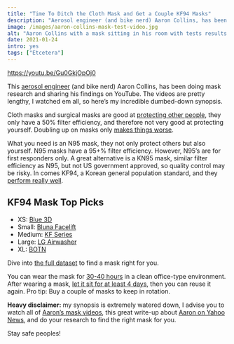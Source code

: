 ```yaml
---
title: "Time To Ditch the Cloth Mask and Get a Couple KF94 Masks"
description: "Aerosol engineer (and bike nerd) Aaron Collins, has been doing mask research and sharing his findings on YouTube. Here’s my incredible dumbed-down synopsis."
image: /images/aaron-collins-mask-test-video.jpg
alt: "Aaron Collins with a mask sitting in his room with tests results spreadsheet in the background."
date: 2021-01-24
intro: yes
tags: ["Etcetera"]
---
```

https://youtu.be/Gu0GkjOpOj0

This [aerosol engineer](https://youtu.be/4JFed_ofCwM?t=65) (and bike nerd) Aaron Collins, has been doing mask research and sharing his findings on YouTube. The videos are pretty lengthy, I watched em all, so here’s my incredible dumbed-down synopsis. 

Cloth masks and surgical masks are good at [protecting other people](https://youtu.be/Z93BoeCuIE4?t=165), they only have a 50% filter efficiency, and therefore not very good at protecting yourself. Doubling up on masks only [makes things worse](https://youtu.be/Z93BoeCuIE4?t=312).

What you need is an N95 mask, they not only protect others but also yourself. N95 masks have a 95+% filter efficiency. However, N95’s are for first responders only. A great alternative is a KN95 mask, similar filter efficiency as N95, but not US government approved, so quality control may be risky. In comes KF94, a Korean general population standard, and they [perform really well](https://youtu.be/Gu0GkjOpOj0?t=55). 

## KF94 Mask Top Picks
* XS: [Blue 3D](https://behealthyusa.net/products/blue-kf94-2d-mask-aka-greek-god-goddess-black-large-2?variant=39287820550308)
* Small: [Bluna Facelift](https://behealthyusa.net/products/facefit-kf94-black-large?_pos=2&_sid=11872329e&_ss=r&variant=36887298244772)
* Medium: [KF Series](https://masklab.us/collections/kf-series)
* Large: [LG Airwasher](https://www.everydayemall.com/collections/ppe/products/lg-airwasher-kf94-face-mask-black-made-in-korea-lg-kf94-1pcs)
* XL: [BOTN](https://behealthyusa.net/products/botn-kf94-healthcare-particulate-disposable-mask-black-large-kfda-approved-fda-registered)

Dive into [the full dataset](https://drive.google.com/drive/folders/1eE2BERAvRzs28kG87ft3a27FS9-gHvdC) to find a mask right for you.

You can wear the mask for [30-40 hours](https://youtu.be/_In-nBP6WkQ?t=105) in a clean office-type environment. After wearing a mask, [let it sit for at least 4 days](https://youtu.be/Gu0GkjOpOj0?t=1187), then you can reuse it again. Pro tip: Buy a couple of masks to keep in rotation.

**Heavy disclaimer:** my synopsis is extremely watered down, I advise you to watch all of [Aaron’s mask videos](https://www.youtube.com/user/coll0412/videos), this great write-up about [Aaron on Yahoo News](https://www.yahoo.com/news/one-man-is-on-a-mission-to-figure-out-the-best-covidprotection-mask-here-is-what-he-found-174756926.html), and do your research to find the right mask for you.

Stay safe peoples!
